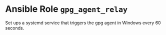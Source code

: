 # Ansible Role `gpg_agent_relay`

Set ups a systemd service that triggers the gpg agent in Windows every 60 seconds.
